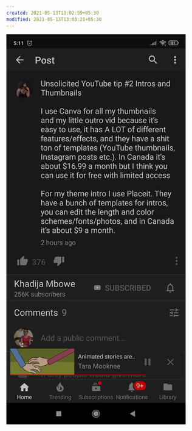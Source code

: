 ```yaml
---
created: 2021-05-13T13:02:59+05:30
modified: 2021-05-13T13:03:21+05:30
---
```


![Image](./media/image_picker7797835555666160380.jpg)
